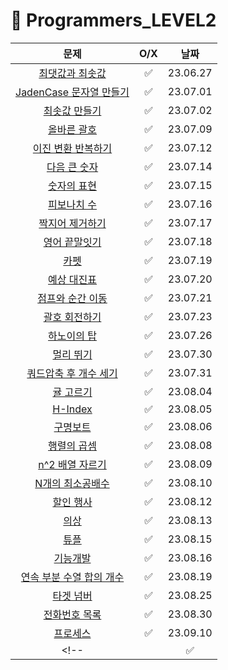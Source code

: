 # 📖 Programmers_LEVEL2
| 문제 | O/X | 날짜 |
|:----------:|:----------:|:----------:|
| [최댓값과 최솟값](https://school.programmers.co.kr/learn/courses/30/lessons/12939) | ✅ | 23.06.27 |
| [JadenCase 문자열 만들기](https://school.programmers.co.kr/learn/courses/30/lessons/12951) | ✅ | 23.07.01 |
| [최솟값 만들기](https://school.programmers.co.kr/learn/courses/30/lessons/12941) | ✅ | 23.07.02 |
| [올바른 괄호](https://school.programmers.co.kr/learn/courses/30/lessons/12909) | ✅ | 23.07.09 |
| [이진 변환 반복하기](https://school.programmers.co.kr/learn/courses/30/lessons/70129) | ✅ | 23.07.12 |
| [다음 큰 숫자](https://school.programmers.co.kr/learn/courses/30/lessons/12911) | ✅ | 23.07.14 |
| [숫자의 표현](https://school.programmers.co.kr/learn/courses/30/lessons/12924) | ✅ | 23.07.15 |
| [피보나치 수](https://school.programmers.co.kr/learn/courses/30/lessons/12945) | ✅ | 23.07.16 |
| [짝지어 제거하기](https://school.programmers.co.kr/learn/courses/30/lessons/12973) | ✅ | 23.07.17 |
| [영어 끝말잇기](https://school.programmers.co.kr/learn/courses/30/lessons/12981) | ✅ | 23.07.18 |
| [카펫](https://school.programmers.co.kr/learn/courses/30/lessons/42842) | ✅ | 23.07.19 |
| [예상 대진표](https://school.programmers.co.kr/learn/courses/30/lessons/12985) | ✅ | 23.07.20 |
| [점프와 순간 이동](https://school.programmers.co.kr/learn/courses/30/lessons/12980) | ✅ | 23.07.21 |
| [괄호 회전하기](https://school.programmers.co.kr/learn/courses/30/lessons/76502) | ✅ | 23.07.23 |
| [하노이의 탑](https://school.programmers.co.kr/learn/courses/30/lessons/12946) | ✅ | 23.07.26 |
| [멀리 뛰기](https://school.programmers.co.kr/learn/courses/30/lessons/12914) | ✅ | 23.07.30 |
| [쿼드압축 후 개수 세기](https://school.programmers.co.kr/learn/courses/30/lessons/68936) | ✅ | 23.07.31 |
| [귤 고르기](https://school.programmers.co.kr/learn/courses/30/lessons/138476) | ✅ | 23.08.04 |
| [H-Index](https://school.programmers.co.kr/learn/courses/30/lessons/42747) | ✅ | 23.08.05 |
| [구명보트](https://school.programmers.co.kr/learn/courses/30/lessons/42885) | ✅ | 23.08.06 |
| [행렬의 곱셈](https://school.programmers.co.kr/learn/courses/30/lessons/12949) | ✅ | 23.08.08 |
| [n^2 배열 자르기](https://school.programmers.co.kr/learn/courses/30/lessons/87390) | ✅ | 23.08.09 |
| [N개의 최소공배수](https://school.programmers.co.kr/learn/courses/30/lessons/12953) | ✅ | 23.08.10 |
| [할인 행사](https://school.programmers.co.kr/learn/courses/30/lessons/131127) | ✅ | 23.08.12 |
| [의상](https://school.programmers.co.kr/learn/courses/30/lessons/42578) | ✅ | 23.08.13 |
| [튜플](https://school.programmers.co.kr/learn/courses/30/lessons/64065) | ✅ | 23.08.15 |
| [기능개발](https://school.programmers.co.kr/learn/courses/30/lessons/42586) | ✅ | 23.08.16 |
| [연속 부분 수열 합의 개수](https://school.programmers.co.kr/learn/courses/30/lessons/131701) | ✅ | 23.08.19 |
| [타겟 넘버](https://school.programmers.co.kr/learn/courses/30/lessons/43165) | ✅ | 23.08.25 |
| [전화번호 목록](https://school.programmers.co.kr/learn/courses/30/lessons/42577) | ✅ | 23.08.30 |
| [프로세스](https://school.programmers.co.kr/learn/courses/30/lessons/42587) | ✅ | 23.09.10 |
<!-- | []() | ✅ | 23.09.10 | -->